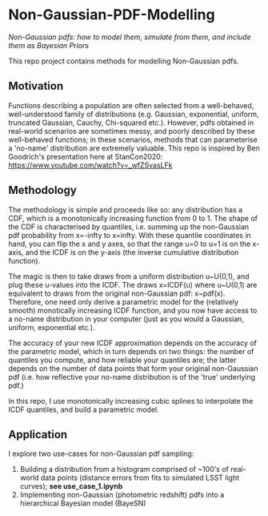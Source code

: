 # Non-Gaussian-PDF-Modelling
*Non-Gaussian pdfs: how to model them, simulate from them, and include them as Bayesian Priors*

This repo project contains methods for modelling Non-Gaussian pdfs.

## Motivation

Functions describing a population are often selected from a well-behaved, well-understood family of distributions (e.g. Gaussian, exponential, uniform, truncated Gaussian, Cauchy, Chi-squared etc.). However, pdfs obtained in real-world scenarios are sometimes messy, and poorly described by these well-behaved functions; in these scenarios, methods that can parameterise a 'no-name' distribution are extremely valuable. This repo is inspired by Ben Goodrich's presentation here at StanCon2020: https://www.youtube.com/watch?v=_wfZSvasLFk

## Methodology

The methodology is simple and proceeds like so: any distribution has a CDF, which is a monotonically increasing function from 0 to 1. The shape of the CDF is characterised by quantiles, i.e. summing up the non-Gaussian pdf probability from x=-infty to x=infty. With these quantile coordinates in hand, you can flip the x and y axes, so that the range u=0 to u=1 is on the x-axis, and the ICDF is on the y-axis (the inverse cumulative distribution function). 

The magic is then to take draws from a uniform distribution u\~U(0,1), and plug these u-values into the ICDF. The draws x=ICDF(u) where u\~U(0,1) are equivalent to draws from the original non-Gaussian pdf: x\~pdf(x). Therefore, one need only derive a parametric model for the (relatively smooth) monotically increasing ICDF function, and you now have access to a no-name distribution in your computer (just as you would a Gaussian, uniform, exponential etc.). 

The accuracy of your new ICDF approximation depends on the accuracy of the parametric model, which in turn depends on two things: the number of quantiles you compute, and how reliable your quantiles are; the latter depends on the number of data points that form your original non-Gaussian pdf (i.e. how reflective your no-name distribution is of the 'true' underlying pdf.) 

In this repo, I use monotonically increasing cubic splines to interpolate the ICDF quantiles, and build a parametric model.

## Application

I explore two use-cases for non-Gaussian pdf sampling:
1. Building a distribution from a histogram comprised of ~100's of real-world data points (distance errors from fits to simulated LSST light curves); **see use_case_1.ipynb**
2. Implementing non-Gaussian (photometric redshift) pdfs into a hierarchical Bayesian model (BayeSN)
